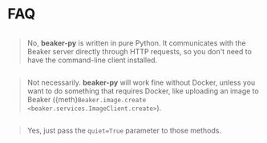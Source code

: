 # FAQ

```{rubric} Do I need to install the Beaker [command-line client](https://github.com/allenai/beaker) for beaker-py to work?
```

> No, **beaker-py** is written in pure Python. It communicates with the Beaker server directly through HTTP requests,
so you don't need to have the command-line client installed.

```{rubric} Do I need Docker?
```

> Not necessarily. **beaker-py** will work fine without Docker, unless you want to do something that requires Docker,
like uploading an image to Beaker ({meth}`Beaker.image.create <beaker.services.ImageClient.create>`).

```{rubric} Is there way to suppress the progress bars that certain methods print out?
```

> Yes, just pass the `quiet=True` parameter to those methods.
